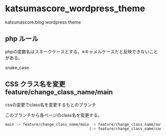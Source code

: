# katsumascore_wordpress_theme

katsumascore.blog wordpress theme

## php ルール

phpの変数名はスネークケースとする。※キャメルケースだと反映できないことがある。

snake_case

## CSS クラス名を変更 feature/change_class_name/main

cssの変更でclass名を変更するもとのブランチ

このブランチから各ページのclass名を変更する。

```bash
main -> feature/change_class_name/main -> feature/change_class_name/author
                                      |-> feature/change_class_name/content-ad
```
